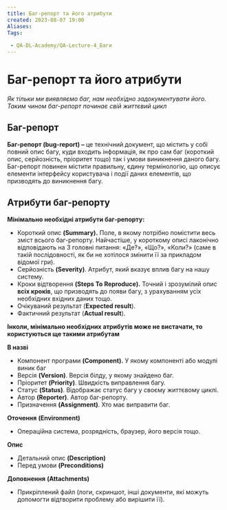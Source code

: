 ```yaml
---
title: Баг-репорт та його атрибути
created: 2023-08-07 19:00
Aliases:
Tags: 
 
 - QA-DL-Academy/QA-Lecture-4_Баги
---
```

# Баг-репорт та його атрибути

_Як тільки ми виявляємо баг, нам необхідно задокументувати його. Таким чином баг-репорт починає свій життєвий цикл_
## Баг-репорт

**Баг-репорт (bug-report) –** це технічний документ, що містить у собі повний опис багу, куди входить інформація, як про сам баг (короткий опис, серйозність, пріоритет тощо) так і умови виникнення даного багу. Баг-репорт повинен містити правильну, єдину термінологію, що описує елементи інтерфейсу користувача і події даних елементів, що призводять до виникнення багу.

## Атрибути баг-репорту

**Мінімально необхідні атрибути баг-репорту:**

* Короткий опис **(Summary).** Поле, в якому потрібно помістити весь зміст всього баг-репорту. Найчастіше, у короткому описі лаконічно відповідають на 3  головні питання: «Де?», «Що?», «Коли?» (саме в такій послідовності, як би не хотілося змінити її за прикладом відомої гри).
* Серйозність **(Severity)**. Атрибут, який вказує вплив багу на нашу систему.
* Кроки відтворення **(Steps To Reproduce).** Точний і зрозумілий опис **всіх кроків**, що призводять до появи багу, з урахуванням усіх необхідних вхідних даних тощо.
* Очікуваний результат (**Expected result**).
* Фактичний результат (**Actual result**).

**Інколи, мінімально необхідних атрибутів може не вистачати, то користуються ще такими атрибутам**

**В назві**
* Компонент програми **(Component).** У якому компоненті або модулі виник баг
* Версія **(Version)**. Версія білду, у якому знайдено баг.
* Пріоритет **(Priority)**. Швидкість виправлення багу.
* Статус **(Status)**. Відображає статус багу у своєму життєвому циклі.
* Автор **(Reporter)**. Автор баг-репорту.
* Призначення **(Assignment)**. Хто має виправити баг.

**Оточення** **(Environment)**
* Операційна система, розрядність, браузер, його версія тощо.

**Опис** 
* Детальний опис **(Description)**
* Перед умови **(Preconditions)**

**Доповнення** **(Attachments)**
* Прикріплений файл (логи, скриншот, інші документи, які можуть допомогти відтворити проблему або вирішити її).